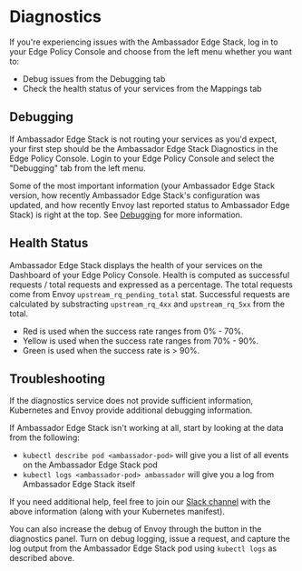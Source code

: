 # Diagnostics

If you're experiencing issues with the Ambassador Edge Stack, log in to your Edge Policy Console and choose from the left menu whether you want to:

* Debug issues from the Debugging tab
* Check the health status of your services from the Mappings tab

## Debugging

If Ambassador Edge Stack is not routing your services as you'd expect, your first step should be the Ambassador Edge Stack Diagnostics in the Edge Policy Console. Login to your Edge Policy Console and select the "Debugging" tab from the left menu.

Some of the most important information (your Ambassador Edge Stack version, how recently Ambassador Edge Stack's configuration was updated, and how recently Envoy last reported status to Ambassador Edge Stack) is right at the top. See [Debugging](../../reference/debugging) for more information.

## Health Status

Ambassador Edge Stack displays the health of your services on the Dashboard of your Edge Policy Console. Health is computed as successful requests / total requests and expressed as a percentage. The total requests come from Envoy `upstream_rq_pending_total` stat. Successful requests are calculated by substracting `upstream_rq_4xx` and `upstream_rq_5xx` from the total.

* Red is used when the success rate ranges from 0% - 70%.
* Yellow is used when the success rate ranges from 70% - 90%.
* Green is used when the success rate is > 90%.

## Troubleshooting

If the diagnostics service does not provide sufficient information, Kubernetes and Envoy provide additional debugging information.

If Ambassador Edge Stack isn't working at all, start by looking at the data from the following:

* `kubectl describe pod <ambassador-pod>` will give you a list of all events on the Ambassador Edge Stack pod
* `kubectl logs <ambassador-pod> ambassador` will give you a log from Ambassador Edge Stack itself

If you need additional help, feel free to join our [Slack channel](https://d6e.co/slack) with the above information (along with your Kubernetes manifest).

You can also increase the debug of Envoy through the button in the diagnostics panel. Turn on debug logging, issue a request, and capture the log output from the Ambassador Edge Stack pod using `kubectl logs` as described above.
